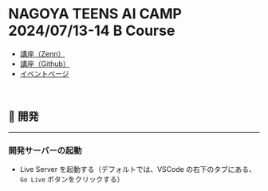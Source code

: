 # NAGOYA TEENS AI CAMP 2024/07/13-14 B Course

-   [講座（Zenn）](https://zenn.dev/itnav_gura/books/a7cd3d05125e01)
-   [講座（Github）](https://github.com/itnav/zenn-gura)
-   [イベントページ](https://nt-aicamp.com)

<br />

## 🎱 開発

---

### 開発サーバーの起動

-   Live Server を起動する（デフォルトでは、VSCode の右下のタブにある、`Go Live` ボタンをクリックする）
